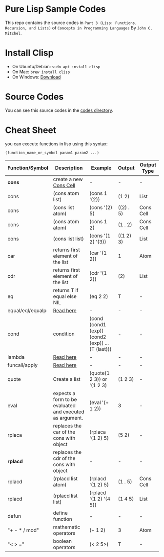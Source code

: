 # Pure Lisp Sample Codes

This repo contains the source codes in `Part 3 (Lisp: Functions, Recursion, and Lists)` of `Concepts in Programming Languages` By `John C. Mitchel`.

# Install Clisp

- On Ubuntu/Debian: `sudo apt install clisp`
- On Mac: `brew install clisp`
- On Windows: [Download](https://sourceforge.net/projects/clisp/)

# Source Codes

You can see this source codes in the [codes directory](./codes).

# Cheat Sheet
you can execute functions in lisp using this syntax:
```lisp
(function_name_or_symbol param1 param2 ...)
```

Function/Symbol | Description | Example | Output | Output Type
-|-|-|-|-
**cons**|create a new [Cons Cell](https://en.wikipedia.org/wiki/Cons)| - | - | -
cons|(cons atom list)|(cons 1 '(2))| (1 2) | List
cons|(cons list atom)|(cons '(2) 5)| ((2) . 5) | Cons Cell
cons|(cons atom atom)|(cons 1 2)| (1 . 2) | Cons Cell
cons|(cons list list)|(cons '(1 2) '(3))| ((1 2) 3) | List
car|returns first element of the list| (car '(1 2)) | 1 | Atom
cdr|returns first element of the list| (cdr '(1 2)) | (2) | List
eq|returns T if equal else NIL|(eq 2 2)|T| -
equal/eql/equalp|[Read here](https://stackoverflow.com/questions/547436/whats-the-difference-between-eq-eql-equal-and-equalp-in-common-lisp)|-|-|-
cond|condition|(cond (cond1 (exp)) (cond2 (exp)) ... (T (last)))| - | -
lambda|[Read here](https://stackoverflow.com/questions/13213611/writing-lambda-expressions-in-common-lisp)|-|-|-
funcall/apply|[Read here](https://stackoverflow.com/questions/3862394/when-do-you-use-apply-and-when-funcall)|-|-|-
quote|Create a list|(quote(1 2 3)) or '(1 2 3)|(1 2 3)|-
eval|expects a form to be evaluated and executed as argument.|(eval '(+ 1 2))|3| -
rplaca|replaces the car of the cons with object|(rplaca '(1 2) 5)|(5 2)|-
**rplacd**|replaces the cdr of the cons with object|-|-|-
rplacd|(rplacd list atom)|(rplacd '(1 2) 5)|(1 . 5)|Cons Cell
rplacd|(rplacd list list)|(rplacd '(1 2) '(4 5))|(1 4 5)|List
defun|define function|-|-|-
"+ - * / mod"|mathematic operators|(+ 1 2)|3| Atom
"< > ="|boolean operators|(< 2 5>)|T|-
